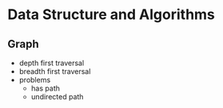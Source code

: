 # Data Structure and Algorithms
## Graph
-   depth first traversal
-   breadth first traversal
-   problems
    -   has path
    -   undirected path